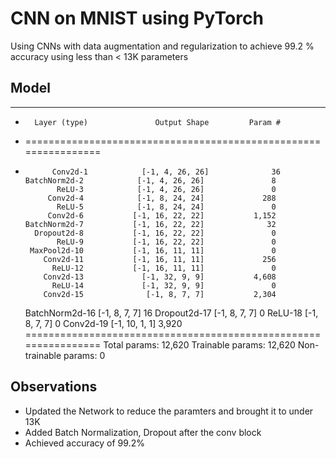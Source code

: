 # CNN on MNIST using PyTorch

Using CNNs with data augmentation and regularization to achieve 99.2 % accuracy using less than < 13K parameters

## Model
 - ----------------------------------------------------------------
 -       Layer (type)               Output Shape         Param #
 - ================================================================
 -           Conv2d-1            [-1, 4, 26, 26]              36
       BatchNorm2d-2            [-1, 4, 26, 26]               8
              ReLU-3            [-1, 4, 26, 26]               0
            Conv2d-4            [-1, 8, 24, 24]             288
              ReLU-5            [-1, 8, 24, 24]               0
            Conv2d-6           [-1, 16, 22, 22]           1,152
       BatchNorm2d-7           [-1, 16, 22, 22]              32
         Dropout2d-8           [-1, 16, 22, 22]               0
              ReLU-9           [-1, 16, 22, 22]               0
        MaxPool2d-10           [-1, 16, 11, 11]               0
           Conv2d-11           [-1, 16, 11, 11]             256
             ReLU-12           [-1, 16, 11, 11]               0
           Conv2d-13             [-1, 32, 9, 9]           4,608
             ReLU-14             [-1, 32, 9, 9]               0
           Conv2d-15              [-1, 8, 7, 7]           2,304
      BatchNorm2d-16              [-1, 8, 7, 7]              16
        Dropout2d-17              [-1, 8, 7, 7]               0
             ReLU-18              [-1, 8, 7, 7]               0
           Conv2d-19             [-1, 10, 1, 1]           3,920
 ================================================================
  Total params: 12,620
  Trainable params: 12,620
  Non-trainable params: 0



## Observations
- Updated the Network to reduce the paramters and brought it to under 13K
- Added Batch Normalization, Dropout after the conv block
- Achieved accuracy of 99.2%
